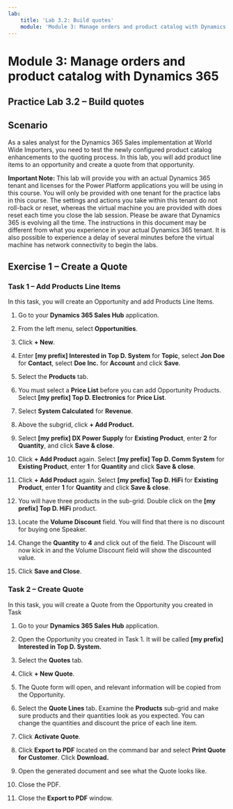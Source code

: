 ```yaml
---
lab:
    title: 'Lab 3.2: Build quotes'
    module: 'Module 3: Manage orders and product catalog with Dynamics 365'
---
```



Module 3: Manage orders and product catalog with Dynamics 365
==============================

## Practice Lab 3.2 – Build quotes

Scenario
--------

As a sales analyst for the Dynamics 365 Sales implementation at World Wide
Importers, you need to test the newly configured product catalog enhancements to
the quoting process. In this lab, you will add product line items to an
opportunity and create a quote from that opportunity.

**Important Note:** This lab will provide you with an actual Dynamics 365 tenant and licenses for the Power Platform applications you will be using in this course. You will only be provided with one tenant for the practice labs in this course. The settings and actions you take within this tenant do not roll-back or reset, whereas the virtual machine you are provided with does reset each time you close the lab session. Please be aware that Dynamics 365 is evolving all the time. The instructions in this document may be different from what you experience in your actual Dynamics 365 tenant. It is also possible to experience a delay of several minutes before the virtual machine has network connectivity to begin the labs.

Exercise 1 – Create a Quote
-------------------------

### Task 1 – Add Products Line Items

In this task, you will create an Opportunity and add Products Line Items.

1.  Go to your **Dynamics 365 Sales Hub** application.

2.  From the left menu, select **Opportunities**.

3.  Click **+ New**.

4.  Enter **[my prefix] Interested in Top D. System** for **Topic**, select **Jon Doe** for
    **Contact**, select **Doe Inc.** for **Account** and click **Save**.

5.  Select the **Products** tab.

6.  You must select a **Price List** before you can add Opportunity Products.
    Select **[my prefix] Top D. Electronics** for **Price List**.

7.  Select **System Calculated** for **Revenue**.

8.  Above the subgrid, click **+ Add Product.**

9.  Select **[my prefix] DX Power Supply** for **Existing Product**, enter **2** for
    **Quantity**, and click **Save & close**.

10. Click **+ Add Product** again. Select **[my prefix] Top D. Comm System** for **Existing Product**, enter **1** for
    **Quantity** and click **Save & close**.

11. Click **+ Add Product** again. Select **[my prefix] Top D. HiFi** for **Existing Product**, enter **1** for
    **Quantity** and click **Save & close**.

12. You will have three products in the sub-grid. Double click on the **[my prefix] Top D. HiFi** product.

13. Locate the **Volume Discount** field. You will find that there is no
    discount for buying one Speaker.

14. Change the **Quantity** to **4** and click out of the field. The Discount will now kick in and the
    Volume Discount field will show the discounted value.

15. Click **Save and Close**.

### Task 2 – Create Quote

In this task, you will create a Quote from the Opportunity you created in Task

1.  Go to your **Dynamics 365 Sales Hub** application.

2.  Open the Opportunity you created in Task 1. It will be called **[my prefix] Interested in Top D. System.**

3.  Select the **Quotes** tab.

4.  Click **+ New Quote**.

5.  The Quote form will open, and relevant information will be copied from the
    Opportunity.

6.  Select the **Quote Lines** tab. Examine the **Products** sub-grid and make sure products and their
    quantities look as you expected. You can change the quantities and discount
    the price of each line item.

7.  Click **Activate Quote**.

8.  Click **Export to PDF** located on the command bar and select **Print Quote for Customer**. Click **Download.**

9.  Open the generated document and see what the Quote looks like.

10. Close the PDF.

11. Close the **Export to PDF** window.

